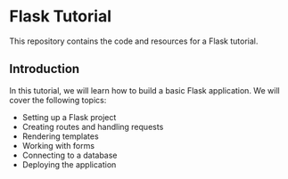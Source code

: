 # Flask Tutorial

This repository contains the code and resources for a Flask tutorial.


## Introduction

In this tutorial, we will learn how to build a basic Flask application. We will cover the following topics:

- Setting up a Flask project
- Creating routes and handling requests
- Rendering templates
- Working with forms
- Connecting to a database
- Deploying the application

